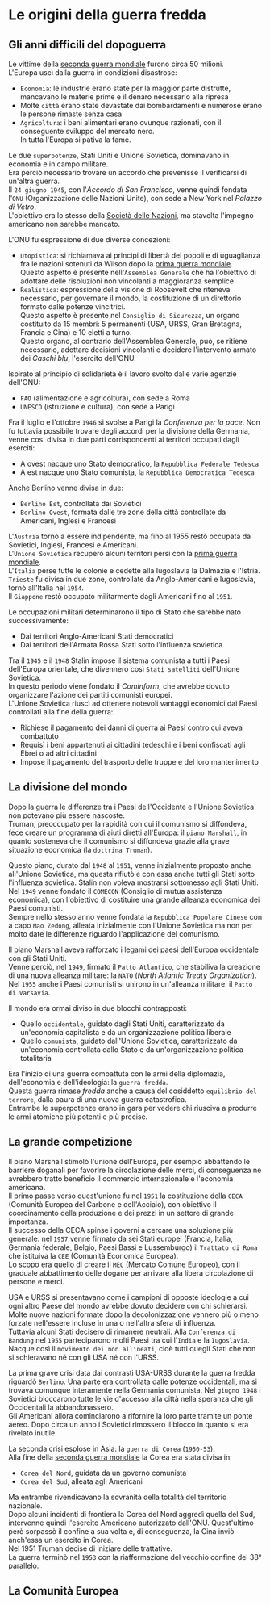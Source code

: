# Le origini della guerra fredda

## Gli anni difficili del dopoguerra

Le vittime della [seconda guerra mondiale][seconda-guerra-mondiale] furono circa 50 milioni.\
L'Europa uscì dalla guerra in condizioni disastrose:
- `Economia`: le industrie erano state per la maggior parte distrutte, mancavano le materie prime e il denaro necessario alla ripresa
- Molte `città` erano state devastate dai bombardamenti e numerose erano le persone rimaste senza casa
- `Agricoltura`: i beni alimentari erano ovunque razionati, con il conseguente sviluppo del mercato nero.\
  In tutta l'Europa si pativa la fame.

Le due `superpotenze`, Stati Uniti e Unione Sovietica, dominavano in economia e in campo militare.\
Era perciò necessario trovare un accordo che prevenisse il verificarsi di un'altra guerra.\
Il `24 giugno 1945`, con l'*Accordo di San Francisco*, venne quindi fondata l'`ONU` (Organizzazione delle Nazioni Unite), con sede a New York nel *Palazzo di Vetro*.\
L'obiettivo era lo stesso della [Società delle Nazioni][societa-delle-nazioni], ma stavolta l'impegno americano non sarebbe mancato.

L'ONU fu espressione di due diverse concezioni:
- `Utopistica`: si richiamava ai princìpi di libertà dei popoli e di uguaglianza fra le nazioni sotenuti da Wilson dopo la [prima guerra mondiale][prima-guerra-mondiale].\
  Questo aspetto è presente nell'`Assemblea Generale` che ha l'obiettivo di adottare delle risoluzioni non vincolanti a maggioranza semplice
- `Realistica`: espressione della visione di Roosevelt che riteneva necessario, per governare il mondo, la costituzione di un direttorio formato dalle potenze vincitrici.\
  Questo aspetto è presente nel `Consiglio di Sicurezza`, un organo costituito da 15 membri: 5 permanenti (USA, URSS, Gran Bretagna, Francia e Cina) e 10 eletti a turno.\
  Questo organo, al contrario dell'Assemblea Generale, può, se ritiene necessario, adottare decisioni vincolanti e decidere l'intervento armato dei *Caschi blu*, l'esercito dell'ONU.

Ispirato al principio di solidarietà è il lavoro svolto dalle varie agenzie dell'ONU:
- `FAO` (alimentazione e agricoltura), con sede a Roma
- `UNESCO` (istruzione e cultura), con sede a Parigi

Fra il luglio e l'ottobre `1946` si svolse a Parigi la *Conferenza per la pace*. Non fu tuttavia possibile trovare degli accordi per la divisione della Germania, venne cos' divisa in due parti corrispondenti ai territori occupati dagli eserciti:
- A ovest nacque uno Stato democratico, la `Repubblica Federale Tedesca`
- A est nacque uno Stato comunista, la `Repubblica Democratica Tedesca`

Anche Berlino venne divisa in due:
- `Berlino Est`, controllata dai Sovietici
- `Berlino Ovest`, formata dalle tre zone della città controllate da Americani, Inglesi e Francesi

L'`Austria` tornò a essere indipendente, ma fino al 1955 restò occupata da Sovietici, Inglesi, Francesi e Americani.\
L'`Unione Sovietica` recuperò alcuni territori persi con la [prima guerra mondiale][prima-guerra-mondiale].\
L'`Italia` perse tutte le colonie e cedette alla Iugoslavia la Dalmazia e l'Istria.\
`Trieste` fu divisa in due zone, controllate da Anglo-Americani e Iugoslavia, tornò all'Italia nel `1954`.\
Il `Giappone` restò occupato militarmente dagli Americani fino al `1951`.

Le occupazioni militari determinarono il tipo di Stato che sarebbe nato successivamente:
- Dai territori Anglo-Americani Stati democratici
- Dai territori dell'Armata Rossa Stati sotto l'influenza sovietica

Tra il `1945` e il `1948` Stalin impose il sistema comunista a tutti i Paesi dell'Europa orientale, che divennero così `Stati satelliti` dell'Unione Sovietica.\
In questo periodo viene fondato il *Cominform*, che avrebbe dovuto organizzare l'azione dei partiti comunisti europei.\
L'Unione Sovietica riuscì ad ottenere notevoli vantaggi economici dai Paesi controllati alla fine della guerra:
- Richiese il pagamento dei danni di guerra ai Paesi contro cui aveva combattuto
- Requisì i beni appartenuti ai cittadini tedeschi e i beni confiscati agli Ebrei o ad altri cittadini
- Impose il pagamento del trasporto delle truppe e del loro mantenimento

## La divisione del mondo

Dopo la guerra le differenze tra i Paesi dell'Occidente e l'Unione Sovietica non potevano più essere nascoste.\
Truman, preoccupato per la rapidità con cui il comunismo si diffondeva, fece creare un programma di aiuti diretti all'Europa: il `piano Marshall`, in quanto sosteneva che il comunismo si diffondeva grazie alla grave situazione economica (la `dottrina Truman`).

Questo piano, durato dal `1948` al `1951`, venne inizialmente proposto anche all'Unione Sovietica, ma questa rifiutò e con essa anche tutti gli Stati sotto l'influenza sovietica. Stalin non voleva mostrarsi sottomesso agli Stati Uniti.\
Nel `1949` venne fondato il `COMECON` (Consiglio di mutua assistenza economica), con l'obiettivo di costituire una grande alleanza economica dei Paesi comunisti.\
Sempre nello stesso anno venne fondata la `Repubblica Popolare Cinese` con a capo `Mao Zedong`, alleata inizialmente con l'Unione Sovietica ma non per molto date le differenze riguardo l'applicazione del comunismo.

Il piano Marshall aveva rafforzato i legami dei paesi dell'Europa occidentale con gli Stati Uniti.\
Venne perciò, nel `1949`, firmato il `Patto Atlantico`, che stabiliva la creazione di una nuova alleanza militare: la `NATO` (*North Atlantic Treaty Organization*).\
Nel `1955` anche i Paesi comunisti si unirono in un'alleanza militare: il `Patto di Varsavia`.

Il mondo era ormai diviso in due blocchi contrapposti:
- Quello `occidentale`, guidato dagli Stati Uniti, caratterizzato da un'economia capitalista e da un'organizzazione politica liberale
- Quello `comunista`, guidato dall'Unione Sovietica, caratterizzato da un'economia controllata dallo Stato e da un'organizzazione politica totalitaria

Era l'inizio di una guerra combattuta con le armi della diplomazia, dell'economia e dell'ideologia: la `guerra fredda`.\
Questa guerra rimase *fredda* anche a causa del cosiddetto `equilibrio del terrore`, dalla paura di una nuova guerra catastrofica.\
Entrambe le superpotenze erano in gara per vedere chi riusciva a produrre le armi atomiche più potenti e più precise.

## La grande competizione

Il piano Marshall stimolò l'unione dell'Europa, per esempio abbattendo le barriere doganali per favorire la circolazione delle merci, di conseguenza ne avrebbero tratto beneficio il commercio internazionale e l'economia americana.\
Il primo passe verso quest'unione fu nel `1951` la costituzione della `CECA` (Comunità Europea del Carbone e dell'Acciaio), con obiettivo il coordinamento della produzione e dei prezzi in un settore di grande importanza.\
Il successo della CECA spinse i governi a cercare una soluzione più generale: nel `1957` venne firmato da sei Stati europei (Francia, Italia, Germania federale, Belgio, Paesi Bassi e Lussemburgo) il `Trattato di Roma` che istituiva la `CEE` (Comunità Economica Europea).\
Lo scopo era quello di creare il `MEC` (Mercato Comune Europeo), con il graduale abbattimento delle dogane per arrivare alla libera circolazione di persone e merci.

USA e URSS si presentavano come i campioni di opposte ideologie a cui ogni altro Paese del mondo avrebbe dovuto decidere con chi schierarsi.\
Molte nuove nazioni formate dopo la decolonizzazione vennero più o meno forzate nell'essere incluse in una o nell'altra sfera di influenza.\
Tuttavia alcuni Stati decisero di rimanere neutrali. Alla `Conferenza di Bandung` nel `1955` parteciparono molti Paesi tra cui l'`India` e la `Iugoslavia`. Nacque così il `movimento dei non allineati`, cioè tutti quegli Stati che non si schieravano né con gli USA né con l'URSS.

La prima grave crisi data dai contrasti USA-URSS durante la guerra fredda riguardò `Berlino`. Una parte era controllata dalle potenze occidentali, ma si trovava comunque interamente nella Germania comunista. Nel `giugno 1948` i Sovietici bloccarono tutte le vie d'accesso alla città nella speranza che gli Occidentali la abbandonassero.\
Gli Americani allora cominciarono a rifornire la loro parte tramite un ponte aereo. Dopo circa un anno i Sovietici rimossero il blocco in quanto si era rivelato inutile.

La seconda crisi esplose in Asia: la `guerra di Corea` (`1950-53`).\
Alla fine della [seconda guerra mondiale][seconda-guerra-mondiale] la Corea era stata divisa in:
- `Corea del Nord`, guidata da un governo comunista
- `Corea del Sud`, alleata agli Americani

Ma entrambe rivendicavano la sovranità della totalità del territorio nazionale.\
Dopo alcuni incidenti di frontiera la Corea del Nord aggredì quella del Sud, intervenne quindi l'esercito Americano autorizzato dall'ONU. Quest'ultimo però sorpassò il confine a sua volta e, di conseguenza, la Cina inviò anch'essa un esercito in Corea.\
Nel 1951 Truman decise di iniziare delle trattative.\
La guerra terminò nel `1953` con la riaffermazione del vecchio confine del 38° parallelo.

## La Comunità Europea

[prima-guerra-mondiale]: La-prima-guerra-mondiale.md
[seconda-guerra-mondiale]: La-seconda-guerra-mondiale.md
[societa-delle-nazioni]: La-prima-guerra-mondiale.md#società-delle-nazioni

